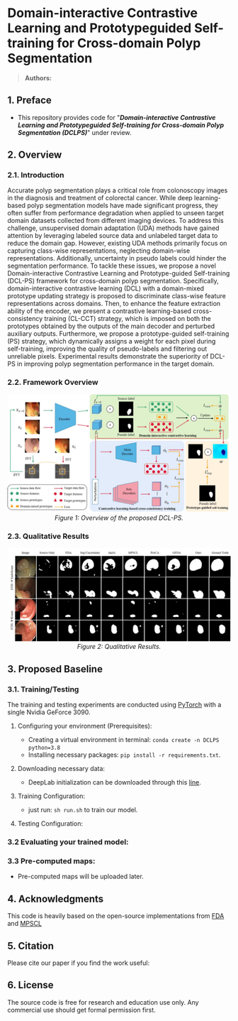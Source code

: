 # Domain-interactive Contrastive Learning and Prototypeguided Self-training for Cross-domain Polyp Segmentation

> **Authors:** 


## 1. Preface

- This repository provides code for "_**Domain-interactive Contrastive Learning and Prototypeguided Self-training for Cross-domain Polyp Segmentation (DCLPS)**_" under review. 


## 2. Overview

### 2.1. Introduction
Accurate polyp segmentation plays a critical role from colonoscopy images in the diagnosis and treatment of colorectal cancer. While deep learning-based polyp segmentation models have made significant progress, they often suffer from performance degradation when applied to unseen target domain datasets collected from different imaging devices. To address this challenge, unsupervised domain adaptation (UDA) methods have gained attention by leveraging labeled source data and unlabeled target data to reduce the domain gap. However, existing UDA methods primarily focus on capturing class-wise representations, neglecting domain-wise representations. Additionally, uncertainty in pseudo labels could hinder the segmentation performance. To tackle these issues, we propose a novel Domain-interactive Contrastive Learning and Prototype-guided Self-training (DCL-PS) framework for cross-domain polyp segmentation. Specifically, domain-interactive contrastive learning (DCL) with a domain-mixed prototype updating strategy is proposed to discriminate class-wise feature representations across domains. Then, to enhance the feature extraction ability of the encoder, we present a contrastive learning-based cross-consistency training (CL-CCT) strategy, which is imposed on both the prototypes obtained by the outputs of the main decoder and perturbed auxiliary outputs. Furthermore, we propose a prototype-guided self-training (PS) strategy, which dynamically assigns a weight for each pixel during self-training, improving the quality of pseudo-labels and filtering out unreliable pixels. Experimental results demonstrate the superiority of DCL-PS in improving polyp segmentation performance in the target domain.
### 2.2. Framework Overview
<p align="center">
    <img src="imgs/framework.jpg"/> <br />
    <em> 
    Figure 1: Overview of the proposed DCL-PS.
    </em>
</p>

### 2.3. Qualitative Results
<p align="center">
    <img src="imgs/qualitative_results.jpg"/> <br />
    <em> 
    Figure 2: Qualitative Results.
    </em>
</p>

## 3. Proposed Baseline


### 3.1. Training/Testing

The training and testing experiments are conducted using [PyTorch](https://github.com/pytorch/pytorch) with 
a single Nvidia GeForce 3090.


1. Configuring your environment (Prerequisites):
   + Creating a virtual environment in terminal: `conda create -n DCLPS python=3.8`
   + Installing necessary packages: `pip install -r requirements.txt`.

2. Downloading necessary data:

   + DeepLab initialization can be downloaded through this [line](https://drive.google.com/file/d/1dk_4JJZBj4OZ1mkfJ-iLLWPIulQqvHQd/view?usp=sharing).
   
3. Training Configuration:
   + just run: `sh run.sh` to train our model.

4. Testing Configuration:


### 3.2 Evaluating your trained model:


### 3.3 Pre-computed maps: 
   + Pre-computed maps will be uploaded later.
## 4. Acknowledgments
This code is heavily based on the open-source implementations from [FDA](https://github.com/YanchaoYang/FDA) and [MPSCL](https://github.com/TFboys-lzz/MPSCL) 

## 5. Citation

Please cite our paper if you find the work useful: 
    

## 6. License

The source code is free for research and education use only. Any commercial use should get formal permission first.

